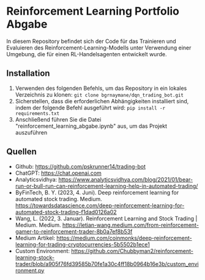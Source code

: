 # Reinforcement Learning Portfolio Abgabe

In diesem Repository befindet sich der Code für das Trainieren und Evaluieren des Reinforcement-Learning-Modells unter Verwendung einer Umgebung, die für einen RL-Handelsagenten entwickelt wurde.

## Installation
1. Verwenden des folgenden Befehls, um das Repository in ein lokales Verzeichnis zu klonen: `git clone bgrnaymane/dqn_trading_bot.git`
2. Sicherstellen, dass die erforderlichen Abhängigkeiten installiert sind, indem der folgende Befehl ausgeführt wird: `pip install -r requirements.txt`
3. Anschließend führen Sie die Datei "reinforcement_learning_abgabe.ipynb" aus, um das Projekt auszuführen

## Quellen

- Github: https://github.com/pskrunner14/trading-bot
- ChatGPT: https://chat.openai.com
- Analyticsvidhya: https://www.analyticsvidhya.com/blog/2021/01/bear-run-or-bull-run-can-reinforcement-learning-help-in-automated-trading/
- ByFinTech, B. Y. (2023, 4. Juni). Deep reinforcement learning for automated stock trading. Medium. https://towardsdatascience.com/deep-reinforcement-learning-for-automated-stock-trading-f1dad0126a02
- Wang, L. (2022, 3. Januar). Reinforcement Learning and Stock Trading | Medium. Medium. https://letian-wang.medium.com/from-reinforcement-gamer-to-reinforcement-trader-8b0a7ef8b53f
- Medium Artikel: https://medium.com/coinmonks/deep-reinforcement-learning-for-trading-cryptocurrencies-5b5502b1ece1
- Custom Environment: https://github.com/Chubbyman2/reinforcement-learning-stock-trader/blob/a905f76fd39585b70fe1a30c4ff18b0964b16e3b/custom_environment.py
